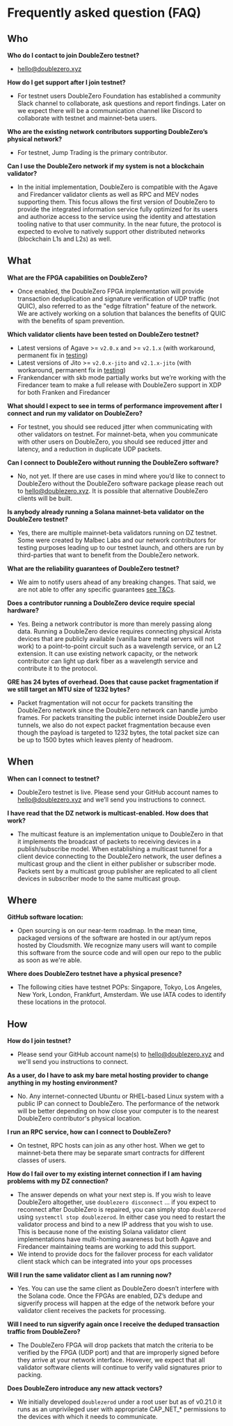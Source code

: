 # Frequently asked question (FAQ)

## Who

**Who do I contact to join DoubleZero testnet?**

- [hello@doublezero.xyz](mailto:hello@doublezero.xyz)

**How do I get support after I join testnet?**

- For testnet users DoubleZero Foundation has established a community Slack channel to collaborate, ask questions and report findings.  Later on we expect there will be a communication channel like Discord to collaborate with testnet and mainnet-beta users.

**Who are the existing network contributors supporting DoubleZero’s physical network?**

- For testnet, Jump Trading is the primary contributor.

**Can I use the DoubleZero network if my system is not a blockchain validator?**

- In the initial implementation, DoubleZero is compatible with the Agave and Firedancer validator clients as well as RPC and MEV nodes supporting them. This focus allows the first version of DoubleZero to provide the integrated information service fully optimized for its users and authorize access to the service using the identity and attestation tooling native to that user community. In the near future, the protocol is expected to evolve to natively support other distributed networks (blockchain L1s and L2s) as well.

## What

**What are the FPGA capabilities on DoubleZero?**

- Once enabled, the DoubleZero FPGA implementation will provide transaction deduplication and signature verification of UDP traffic (not QUIC), also referred to as the "edge filtration" feature of the network.  We are actively working on a solution that balances the benefits of QUIC with the benefits of spam prevention.

**Which validator clients have been tested on DoubleZero testnet?**

- Latest versions of Agave >= `v2.0.x` and >= `v2.1.x` (with workaround, permanent fix in [testing](https://github.com/anza-xyz/agave/pull/4581))
- Latest versions of Jito >= `v2.0.x-jito` and `v2.1.x-jito` (with workaround, permanent fix in [testing](https://github.com/jito-foundation/jito-solana/pull/770))
- Frankendancer with skb mode partially works but we’re working with the Firedancer team to make a full release with DoubleZero support in XDP for both Franken and Firedancer

**What should I expect to see in terms of performance improvement after I connect and run my validator on DoubleZero?**

- For testnet, you should see reduced jitter when communicating with other validators on testnet. For mainnet-beta, when you communicate with other users on DoubleZero, you should see reduced jitter and latency, and a reduction in duplicate UDP packets.

**Can I connect to DoubleZero without running the DoubleZero software?**

- No, not yet.  If there are use cases in mind where you’d like to connect to DoubleZero without the DoubleZero software package please reach out to [hello@doublezero.xyz](mailto:hello@doublezero.xyz).  It is possible that alternative DoubleZero clients will be built.

**Is anybody already running a Solana mainnet-beta validator on the DoubleZero testnet?**

- Yes, there are multiple mainnet-beta validators running on DZ testnet. Some were created by Malbec Labs and our network contributors for testing purposes leading up to our testnet launch, and others are run by third-parties that want to benefit from the DoubleZero network.

**What are the reliability guarantees of DoubleZero testnet?**

- We aim to notify users ahead of any breaking changes. That said, we are not able to offer any specific guarantees [see T&Cs](https://doublezero.xyz/terms.pdf).

**Does a contributor running a DoubleZero device require special hardware?**

- Yes. Being a network contributor is more than merely passing along data. Running a DoubleZero device requires connecting physical Arista devices that are publicly available (vanilla bare metal servers will not work) to a point-to-point circuit such as a wavelength service, or an L2 extension.  It can use existing network capacity, or the network contributor can light up dark fiber as a wavelength service and contribute it to the protocol.

**GRE has 24 bytes of overhead.  Does that cause packet fragmentation if we still target an MTU size of 1232 bytes?**

- Packet fragmentation will not occur for packets transiting the DoubleZero network since the DoubleZero network can handle jumbo frames.  For packets transiting the public internet inside DoubleZero user tunnels, we also do not expect packet fragmentation because even though the payload is targeted to 1232 bytes, the total packet size can be up to 1500 bytes which leaves plenty of headroom.

## When

**When can I connect to testnet?**

- DoubleZero testnet is live.  Please send your GitHub account names to [hello@doublezero.xyz](mailto:hello@doublezero.xyz) and we’ll send you instructions to connect.

**I have read that the DZ network is multicast-enabled.  How does that work?**

- The multicast feature is an implementation unique to DoubleZero in that it implements the broadcast of packets to receiving devices in a publish/subscribe model. When establishing a multicast tunnel for a client device connecting to the DoubleZero network, the user defines a multicast group and the client in either publisher or subscriber mode. Packets sent by a multicast group publisher are replicated to all client devices in subscriber mode to the same multicast group.

## Where

**GitHub software location:**

- Open sourcing is on our near-term roadmap.  In the mean time, packaged versions of the software are hosted in our apt/yum repos hosted by Cloudsmith.  We recognize many users will want to compile this software from the source code and will open our repo to the public as soon as we're able.

**Where does DoubleZero testnet have a physical presence?**

- The following cities have testnet POPs: Singapore, Tokyo, Los Angeles, New York, London, Frankfurt, Amsterdam.  We use IATA codes to identify these locations in the protocol.


## How

**How do I join testnet?**

- Please send your GitHub account name(s) to [hello@doublezero.xyz](mailto:hello@doublezero.xyz) and we'll send you instructions to connect.

**As a user, do I have to ask my bare metal hosting provider to change anything in my hosting environment?**

- No.  Any internet-connected Ubuntu or RHEL-based Linux system with a public IP can connect to DoubleZero.  The performance of the network will be better depending on how close your computer is to the nearest DoubleZero contributor's physical location.

**I run an RPC service, how can I connect to DoubleZero?**

- On testnet, RPC hosts can join as any other host. When we get to mainnet-beta there may be separate smart contracts for different classes of users.

**How do I fail over to my existing internet connection if I am having problems with my DZ connection?**

- The answer depends on what your next step is.  If you wish to leave DoubleZero altogether, use `doublezero disconnect` … if you expect to reconnect after DoubleZero is repaired, you can simply stop `doublezerod` using `systemctl stop doublezerod`.  In either case you need to restart the validator process and bind to a new IP address that you wish to use.  This is because none of the existing Solana validator client implementations have multi-homing awareness but both Agave and Firedancer maintaining teams are working to add this support.
- We intend to provide docs for the failover process for each validator client stack which can be integrated into your ops processes

**Will I run the same validator client as I am running now?**

- Yes.  You can use the same client as DoubleZero doesn’t interfere with the Solana code.  Once the FPGAs are enabled, DZ’s dedupe and sigverify process will happen at the edge of the network before your validator client receives the packets for processing.

**Will I need to run sigverify again once I receive the deduped transaction traffic from DoubleZero?**

- The DoubleZero FPGA will drop packets that match the criteria to be verified by the FPGA (UDP port) and that are improperly signed before they arrive at your network interface.  However, we expect that all validator software clients will continue to verify valid signatures prior to packing.

**Does DoubleZero introduce any new attack vectors?**

- We initially developed `doublezerod` under a root user but as of v0.21.0 it runs as an unprivileged user with appropriate CAP_NET_* permissions to the devices with which it needs to communicate.
